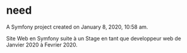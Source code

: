 need
====

A Symfony project created on January 8, 2020, 10:58 am.

Site Web en Symfony suite à un Stage en tant que developpeur web de Janvier 2020 à Fevrier 2020.
